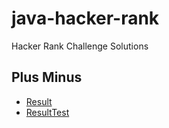 # java-hacker-rank
Hacker Rank Challenge Solutions

## Plus Minus
- [Result](src/main/java/dev/roy/parreira/plusminus/Result.java)
- [ResultTest](src/test/java/dev/roy/parreira/plusminus/ResultTest.java)
